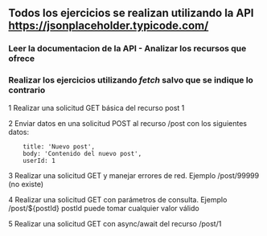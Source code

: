## Todos los ejercicios se realizan utilizando la API https://jsonplaceholder.typicode.com/
### Leer la documentacion de la API - Analizar los recursos que ofrece
### Realizar los ejercicios utilizando *fetch* salvo que se indique lo contrario

1 Realizar una solicitud GET básica del recurso post 1
   
2 Enviar datos en una solicitud POST al recurso /post con los siguientes datos:
```
    title: 'Nuevo post',
    body: 'Contenido del nuevo post',
    userId: 1
```
3 Realizar una solicitud GET y manejar errores de red. Ejemplo /post/99999 (no existe)

4 Realizar una solicitud GET con parámetros de consulta. Ejemplo /post/${postId} postId puede tomar cualquier valor válido

5 Realizar una solicitud GET con async/await del recurso /post/1





